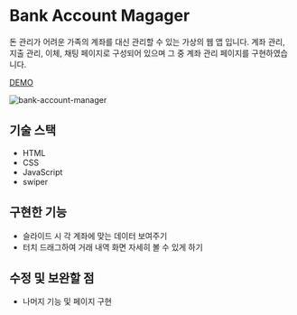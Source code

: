 # Bank Account Magager
돈 관리가 어려운 가족의 계좌를 대신 관리할 수 있는 가상의 웹 앱 입니다. 계좌 관리, 지출 관리, 이체, 채팅 페이지로 구성되어 있으며 그 중 계좌 관리 페이지를 구현하였습니다.

[DEMO](https://helpful-tiramisu-bf4510.netlify.app/)  

![bank-account-manager](https://user-images.githubusercontent.com/54103723/183255201-a97451e0-a5ad-4ea9-a86f-10efb09441ea.gif)

## 기술 스택
- HTML
- CSS
- JavaScript
- swiper

## 구현한 기능
- 슬라이드 시 각 계좌에 맞는 데이터 보여주기
- 터치 드래그하여 거래 내역 화면 자세히 볼 수 있게 하기

## 수정 및 보완할 점
- 나머지 기능 및 페이지 구현
